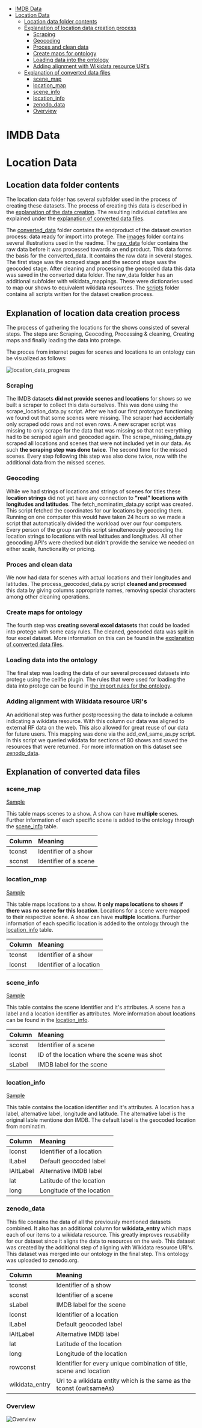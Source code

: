 - [IMDB Data](#imdb-data)
- [Location Data](#location-data)
  - [Location data folder contents](#location-data-folder-contents)
  - [Explanation of location data creation process](#explanation-of-location-data-creation-process)
    - [Scraping](#scraping)
    - [Geocoding](#geocoding)
    - [Proces and clean data](#proces-and-clean-data)
    - [Create maps for ontology](#create-maps-for-ontology)
    - [Loading data into the ontology](#loading-data-into-the-ontology)
    - [Adding alignment with Wikidata resource URI's](#adding-alignment-with-wikidata-resource-uris)
  - [Explanation of converted data files](#explanation-of-converted-data-files)
    - [scene_map](#scene_map)
    - [location_map](#location_map)
    - [scene_info](#scene_info)
    - [location_info](#location_info)
    - [zenodo_data](#zenodo_data)
    - [Overview](#overview)

# IMDB Data

# Location Data

## Location data folder contents

The location data folder has several subfolder used in the process of creating these datasets. The process of creating this data is described in the [explanation of the data creation](#Explanation-of-location-data-creation-process). The resulting individual datafiles are explained under the [explanation of converted data files](#explanation-of-converted-data-files).

The [converted_data](location_data/scripts/) folder contains the endproduct of the dataset creation process: data ready for import into protege. The [images](location_data/images/) folder contains several illustrations used in the readme. The [raw_data](location_data/raw_data/) folder contains the raw data before it was processed towards an end product. This data forms the basis for the converted_data. It contains the raw data in several stages. The first stage was the scraped stage and the second stage was the geocoded stage. After cleaning and processing the geocoded data this data was saved in the converted data folder. The raw_data folder has an additional subfolder with wikidata_mappings. These were dictionaries used to map our shows to equivalent wikidata resources. The [scripts](location_data/scripts/) folder contains all scripts written for the dataset creation process.

## Explanation of location data creation process

The process of gathering the locations for the shows consisted of several steps. The steps are: Scraping, Geocoding, Processing & cleaning, Creating maps and finally loading the data into protege.

The proces from internet pages for scenes and locations to an ontology can be visualized as follows:

![location_data_progress](location_data/images/location_data_process.png)

### Scraping

The IMDB datasets **did not provide scenes and locations** for shows so we built a scraper to collect this data ourselves. This was done using the scrape_location_data.py script. After we had our first prototype functioning we found out that some scenes were missing. The scraper had accidentally only scraped odd rows and not even rows. A new scraper script was missing to only scrape for the data that was missing so that not everything had to be scraped again and geocoded again. The scrape_missing_data.py scraped all locations and scenes that were not included yet in our data. As such **the scraping step was done twice**. The second time for the missed scenes. Every step following this step was also done twice, now with the additional data from the missed scenes.

### Geocoding

While we had strings of locations and strings of scenes for titles these **location strings** did not yet have any connection to **"real" locations with longitudes and latitudes**. The fetch_nominatim_data.py script was created. This script fetched the coordinates for our locations by geocding them. Running on one computer this would have taken 24 hours so we made a script that automatically divided the workload over our four computers. Every person of the group ran this script simulteneously geocoding the location strings to locations with real latitudes and longitudes. All other geocoding API's were checked but didn't provide the service we needed on either scale, functionality or pricing.

### Proces and clean data

We now had data for scenes with actual locations and their longitudes and latitudes. The process_geocoded_data.py script **cleaned and processed** this data by giving columns appropriate names, removing special characters among other cleaning operations.

### Create maps for ontology

The fourth step was **creating several excel datasets** that could be loaded into protege with some easy rules. The cleaned, geocoded data was split in four excel dataset. More information on this can be found in the [explanation of converted data files](#explanation-of-converted-data-files).

### Loading data into the ontology

The final step was loading the data of our several processed datasets into protege using the cellfie plugin. The rules that were used for loading the data into protege can be found in [the import rules for the ontology](../ontology/import_rules/actor_map.json).

### Adding alignment with Wikidata resource URI's

An additional step was further postprocessing the data to include a column indicating a wikidata resource. With this column our data was aligned to external RF data on the web. This also allowed for great reuse of our data for future users. This mapping was done via the add_owl_same_as.py script. In this script we queried wikidata for sections of 80 shows and saved the resources that were returned. For more information on this dataset see [zenodo_data](##zenodo_data).

## Explanation of converted data files

### scene_map

[Sample](converted_data/samples/scene_map_sample.csv)

This table maps scenes to a show. A show can have **multiple** scenes. Further information of each specific scene is added to the ontology through the [scene_info](#scene_info) table.

| Column | Meaning               |
| :----- | :-------------------- |
| tconst | Identifier of a show  |
| sconst | Identifier of a scene |

### location_map

[Sample](converted_data/samples/location_map_sample.csv)

This table maps locations to a show. **It only maps locations to shows if there was no scene for this location**. Locations for a scene were mapped to their respective scene. A show can have **multiple** locations. Further information of each specific location is added to the ontology through the [location_info](#location_info) table.

| Column | Meaning                  |
| :----- | :----------------------- |
| tconst | Identifier of a show     |
| lconst | Identifier of a location |

### scene_info

[Sample](converted_data/samples/scene_info_sample.csv)

This table contains the scene identifier and it's attributes. A scene has a label and a location identifier as attributes. More information about locations can be found in the [location_info](#location_info).

| Column | Meaning                                     |
| :----- | :------------------------------------------ |
| sconst | Identifier of a scene                       |
| lconst | ID of the location where the scene was shot |
| sLabel | IMDB label for the scene                    |

### location_info

[Sample](converted_data/samples/location_info_sample.csv)

This table contains the location identifier and it's attributes. A location has a label, alternative label, longitude and latitude. The alternative label is the original lable mentione don IMDB. The default label is the geocoded location from nominatim.

| Column    | Meaning                   |
| :-------- | :------------------------ |
| lconst    | Identifier of a location  |
| lLabel    | Default geocoded label    |
| lAltLabel | Alternative IMDB label    |
| lat       | Latitude of the location  |
| long      | Longitude of the location |

### zenodo_data

This file contains the data of all the previously mentioned datasets combined. It also has an additional column for **wikidata_entry** which maps each of our items to a wikidata resource. This greatly improves reusability for our dataset since it aligns the data to resources on the web. This dataset was created by the additional step of aligning with Wikidata resource URI's. This dataset was merged into our ontology in the final step. This ontology was uploaded to zenodo.org.

| Column         | Meaning                                                               |
| :------------- | :-------------------------------------------------------------------- |
| tconst         | Identifier of a show                                                  |
| sconst         | Identifier of a scene                                                 |
| sLabel         | IMDB label for the scene                                              |
| lconst         | Identifier of a location                                              |
| lLabel         | Default geocoded label                                                |
| lAltLabel      | Alternative IMDB label                                                |
| lat            | Latitude of the location                                              |
| long           | Longitude of the location                                             |
| rowconst       | Identifier for every unique combination of title, scene and location  |
| wikidata_entry | Url to a wikidata entity which is the same as the tconst (owl:sameAs) |

### Overview

![Overview](imdb_data/converted_data/images/overview.png)
